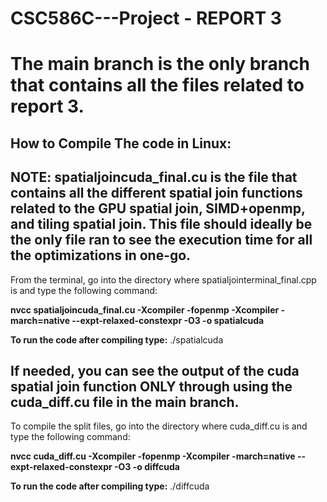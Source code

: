 # CSC586C---Project - REPORT 3

# The main branch is the only branch that contains all the files related to report 3. 

## How to Compile The code in Linux:

## NOTE: spatialjoincuda_final.cu is the file that contains all the different spatial join functions related to the GPU spatial join, SIMD+openmp, and tiling spatial join. This file should ideally be the only file ran to see the execution time for all the optimizations in one-go.


From the terminal, go into the directory where spatialjointerminal_final.cpp is and type the following command:

**nvcc spatialjoincuda_final.cu -Xcompiler -fopenmp -Xcompiler -march=native --expt-relaxed-constexpr -O3 -o spatialcuda**


**To run the code after compiling type:** ./spatialcuda


## If needed, you can see the output of the cuda spatial join function ONLY through using the cuda_diff.cu file in the main branch. 

To compile the split files,  go into the directory where cuda_diff.cu is and type the following command:


**nvcc cuda_diff.cu -Xcompiler -fopenmp -Xcompiler -march=native --expt-relaxed-constexpr -O3 -o diffcuda**

**To run the code after compiling type:** ./diffcuda

